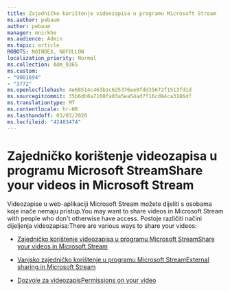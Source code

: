 ```yaml
---
title: Zajedničko korištenje videozapisa u programu Microsoft Stream
ms.author: pebaum
author: pebaum
manager: mnirkhe
ms.audience: Admin
ms.topic: article
ROBOTS: NOINDEX, NOFOLLOW
localization_priority: Normal
ms.collection: Adm_O365
ms.custom:
- "9001694"
- "3772"
ms.openlocfilehash: 4e68514c463b1c6d5376ee0fdd35672f1513fd1d
ms.sourcegitcommit: 35b6db0a7160fa03a5ea54ad7f16cd84ca3186df
ms.translationtype: MT
ms.contentlocale: hr-HR
ms.lasthandoff: 03/03/2020
ms.locfileid: "42403474"
---
```

# <a name="share-your-videos-in-microsoft-stream"></a><span data-ttu-id="9f92d-102">Zajedničko korištenje videozapisa u programu Microsoft Stream</span><span class="sxs-lookup"><span data-stu-id="9f92d-102">Share your videos in Microsoft Stream</span></span>

<span data-ttu-id="9f92d-103">Videozapise u web-aplikaciji Microsoft Stream možete dijeliti s osobama koje inače nemaju pristup.</span><span class="sxs-lookup"><span data-stu-id="9f92d-103">You may want to share videos in Microsoft Stream with people who don't otherwise have access.</span></span> <span data-ttu-id="9f92d-104">Postoje različiti načini dijeljenja videozapisa:</span><span class="sxs-lookup"><span data-stu-id="9f92d-104">There are various ways to share your videos:</span></span> 

- [<span data-ttu-id="9f92d-105">Zajedničko korištenje videozapisa u programu Microsoft Stream</span><span class="sxs-lookup"><span data-stu-id="9f92d-105">Share your videos in Microsoft Stream</span></span>](https://docs.microsoft.com/stream/portal-share-video)

- [<span data-ttu-id="9f92d-106">Vanjsko zajedničko korištenje u programu Microsoft Stream</span><span class="sxs-lookup"><span data-stu-id="9f92d-106">External sharing in Microsoft Stream</span></span>](https://docs.microsoft.com/stream/portal-share-video#external-sharing)

- [<span data-ttu-id="9f92d-107">Dozvole za videozapis</span><span class="sxs-lookup"><span data-stu-id="9f92d-107">Permissions on your video</span></span>](https://docs.microsoft.com/stream/portal-share-video#permissions-on-your-video)